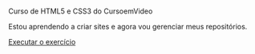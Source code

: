 # 
Curso de HTML5 e CSS3 do CursoemVideo

Estou aprendendo a criar sites e agora vou gerenciar meus repositórios.

<a href="https://jooaopedro7.github.io/projeto-android/">Executar o exercício</a>